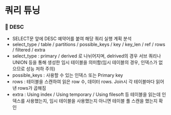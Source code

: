 # 쿼리 튜닝

### 🖤 DESC
 - SELECT문 앞에 DESC 예약어를 붙여 해당 쿼리 실행 계획 분석
 - select_type / table / partitions / possible_keys / key / key_len / ref / rows / filtered / extra
 - select_type : primary / derived 로 나뉘어지며, delrived의 경우 서브 쿼리나 UNION 등을 통해 생성한 임시 테이블을 의미함(임시 테이블의 경우, 인덱스가 없으므로 성능 저하 주의)
 - possible_keys : 사용할 수 있는 인덱스 또는 Primary key
 - rows : 테이블을 스캔하여 읽은 row 수, 데이터 rows. Join시 각 테이블마다 읽어낸 rows가 곱해짐
 - extra : Using index / Using temporary / Using filesoft 등 테이블을 읽는데 인덱스를 사용했는지, 임시 테이블을 사용했는지 아니면 테이블 풀 스캔을 했는지 확인
